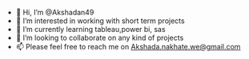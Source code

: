 - 👋 Hi, I’m @Akshadan49
- 👀 I’m interested in working with short term projects 
- 🌱 I’m currently learning tableau,power bi, sas 
- 💞️ I’m looking to collaborate on any kind of projects
- 📫 Please feel free to reach me on Akshada.nakhate.we@gmail.com 

<!---
Akshadan49/Akshadan49 is a ✨ special ✨ repository because its `README.md` (this file) appears on your GitHub profile.
You can click the Preview link to take a look at your changes.
--->
